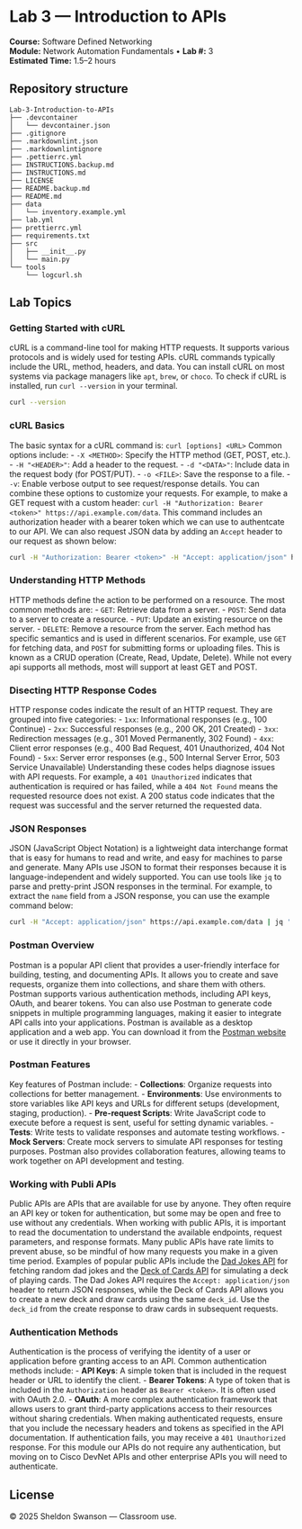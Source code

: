 # Lab 3 — Introduction to APIs

**Course:** Software Defined Networking  
**Module:** Network Automation Fundamentals • **Lab #:** 3  
**Estimated Time:** 1.5–2 hours

## Repository structure

```text
Lab-3-Introduction-to-APIs
├── .devcontainer
│   └── devcontainer.json
├── .gitignore
├── .markdownlint.json
├── .markdownlintignore
├── .pettierrc.yml
├── INSTRUCTIONS.backup.md
├── INSTRUCTIONS.md
├── LICENSE
├── README.backup.md
├── README.md
├── data
│   └── inventory.example.yml
├── lab.yml
├── prettierrc.yml
├── requirements.txt
├── src
│   ├── __init__.py
│   └── main.py
└── tools
    └── logcurl.sh
```


## Lab Topics

### Getting Started with cURL
cURL is a command-line tool for making HTTP requests. It supports various protocols and is  widely used for testing APIs. cURL commands typically include the URL, method, headers, and data. You can install cURL on most systems via package managers like `apt`, `brew`, or `choco`. To check  if cURL is installed, run `curl --version` in your terminal.


```bash
curl --version

```

### cURL Basics
The basic syntax for a cURL command is: ``` curl [options] <URL> ``` Common options include: - `-X <METHOD>`: Specify the HTTP method (GET, POST, etc.). - `-H "<HEADER>"`: Add a header to the request. - `-d "<DATA>"`: Include data in the request body (for POST/PUT). - `-o <FILE>`: Save the response to a file. - `-v`: Enable verbose output to see request/response details.
You can combine these options to customize your requests. For example, to make a GET request with a custom header: `curl -H "Authorization: Bearer <token>" https://api.example.com/data`. This command includes an authorization header  with a bearer token which we can use to authentcate to our API. We can also request JSON data by adding an `Accept` header to our request as shown below:


```bash
curl -H "Authorization: Bearer <token>" -H "Accept: application/json" https://api.example.com/data

```

### Understanding HTTP Methods
HTTP methods define the action to be performed on a resource. The most common methods are: - `GET`: Retrieve data from a server. - `POST`: Send data to a server to create a resource. - `PUT`: Update an existing resource on the server. - `DELETE`: Remove a resource from the server.
Each method has specific semantics and is used in different scenarios. For example, use `GET` for fetching data,  and `POST` for submitting forms or uploading files. This is known as a CRUD operation (Create, Read, Update, Delete). While not every api supports all methods, most will support at least GET and POST.


### Disecting HTTP Response Codes
HTTP response codes indicate the result of an HTTP request. They are grouped into five categories: - `1xx`: Informational responses (e.g., 100 Continue) - `2xx`: Successful responses (e.g., 200 OK, 201 Created) - `3xx`: Redirection messages (e.g., 301 Moved Permanently, 302 Found) - `4xx`: Client error responses (e.g., 400 Bad Request, 401 Unauthorized, 404 Not Found) - `5xx`: Server error responses (e.g., 500 Internal Server Error, 503 Service Unavailable)
Understanding these codes helps diagnose issues with API requests. For example, a `401 Unauthorized` indicates  that authentication is required or has failed, while a `404 Not Found` means the requested resource does not exist. A 200 status code indicates that the request was successful and the server returned the requested data.


### JSON Responses
JSON (JavaScript Object Notation) is a lightweight data interchange format that is easy for humans to read and write,  and easy for machines to parse and generate. Many APIs use JSON to format their responses because it is language-independent  and widely supported.
You can use tools like `jq` to parse and pretty-print JSON responses in the terminal. For example, to extract the `name` field  from a JSON response, you can use the example command below:


```bash
curl -H "Accept: application/json" https://api.example.com/data | jq '.name'

```

### Postman Overview
Postman is a popular API client that provides a user-friendly interface for building, testing, and documenting APIs. It allows you  to create and save requests, organize them into collections, and share them with others. Postman supports various authentication methods, including API keys, OAuth, and bearer tokens. You can also use Postman to generate code snippets in multiple programming languages, making it easier to integrate API calls into your applications. Postman is available as a desktop application and a web app. You can download it from the [Postman website](https://www.postman.com/) or use it directly in your browser.


### Postman Features
Key features of Postman include: - **Collections**: Organize requests into collections for better management. - **Environments**: Use environments to store variables like API keys and URLs for different setups (development, staging, production). - **Pre-request Scripts**: Write JavaScript code to execute before a request is sent, useful for setting dynamic variables. - **Tests**: Write tests to validate responses and automate testing workflows. - **Mock Servers**: Create mock servers to simulate API responses for testing purposes.
Postman also provides collaboration features, allowing teams to work together on API development and testing.


### Working with Publi APIs
Public APIs are APIs that are available for use by anyone. They often require an API key or token for authentication, but some may be open and free to use without any credentials. When working with public APIs, it is important to read the documentation to understand the available endpoints, request parameters, and response formats. Many public APIs have rate limits to prevent abuse, so be mindful of how many requests you make in a given time period.
Examples of popular public APIs include the [Dad Jokes API](https://icanhazdadjoke.com/api) for fetching random dad jokes and the [Deck of Cards API](https://deckofcardsapi.com/) for simulating a deck of playing cards.
The Dad Jokes API requires the `Accept: application/json` header to return JSON responses, while the Deck of Cards API allows you  to create a new deck and draw cards using the same `deck_id`. Use the `deck_id` from the create response to draw cards in subsequent requests.


### Authentication Methods
Authentication is the process of verifying the identity of a user or application before granting access to an API. Common authentication methods include: - **API Keys**: A simple token that is included in the request header or URL to identify the client. - **Bearer Tokens**: A type of token that is included in the `Authorization` header as `Bearer <token>`. It is often used with OAuth 2.0. - **OAuth**: A more complex authentication framework that allows users to grant third-party applications access to their resources without sharing credentials.
When making authenticated requests, ensure that you include the necessary headers and tokens as specified in the API documentation. If authentication fails, you may receive a `401 Unauthorized` response. For this module our APIs do not require any authentication, but moving on to Cisco DevNet APIs and other enterprise APIs you will need to authenticate.




## License
© 2025 Sheldon Swanson — Classroom use.
